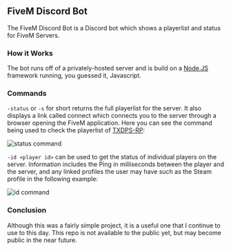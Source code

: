 
## FiveM Discord Bot
The FiveM Discord Bot is a Discord bot which shows a playerlist and status for FiveM Servers.

### How it Works
The bot runs off of a privately-hosted server and is build on a [Node.JS](https://nodejs.org)  framework running, you guessed it, Javascript.

### Commands
`-status` or `-s` for short returns the full playerlist for the server. It also displays a link called connect which connects you to the server through a browser opening the FiveM application. Here you can see the command being used to check the playerlist of [TXDPS-RP](https://txdps-rp.com/):

![status command](https://astonaceman.github.io/resources/img1.PNG)

`-id <player id>` can be used to get the status of individual players on the server. Information includes the Ping in milliseconds between the player and the server, and any linked profiles the user may have such as the Steam profile in the following example:

![id command](https://astonaceman.github.io/resources/img2.PNG)

### Conclusion
Although this was a fairly simple project, it is a useful one that I continue to use to this day. This repo is not available to the public yet, but may become public in the near future.
